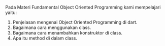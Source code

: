 Pada Materi Fundamental Object Oriented Programming kami mempelajari yaitu:

1. Penjelasan mengenai Object Oriented Programming di dart.
2. Bagaimana cara menggunakan class.
3. Bagaimana cara menambahkan konstruktor di class.
4. Apa itu method di dalam class.